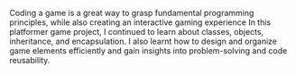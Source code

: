 Coding a game is a great way to grasp fundamental programming principles, while also creating an interactive gaming experience
In this platformer game project, I continued to learn about classes, objects, inheritance, and encapsulation.
I also learnt how to design and organize game elements efficiently and gain insights into problem-solving and code reusability.
